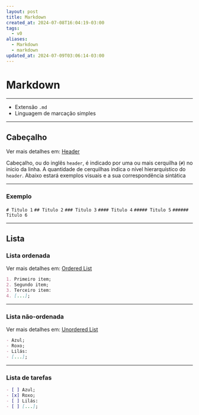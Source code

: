 ```yaml
---
layout: post
title: Markdown
created_at: 2024-07-08T16:04:19-03:00
tags:
  - v0
aliases:
  - Markdown
  - markdown
updated_at: 2024-07-09T03:06:14-03:00
---
```

# Markdown
---

- Extensão `.md`
- Linguagem de marcação simples

---
## Cabeçalho
Ver mais detalhes em: [Header](_draft/2024/07/2024-07-08-HyperText_Markup_Language.md#Header)

Cabeçalho, ou do inglês `header`, é indicado por uma ou mais cerquilha (`#`) no inicio da linha. A quantidade de cerquilhas indica o nível hierarquístico do `header`. Abaixo estará exemplos visuais e a sua correspondência sintática

---
### Exemplo

`# Titulo 1`
`## Titulo 2`
`### Titulo 3`
`#### Titulo 4`
`##### Titulo 5`
`###### Titulo 6`

---
## Lista
### Lista ordenada
Ver mais detalhes em: [Ordered List](_draft/2024/07/2024-07-08-HyperText_Markup_Language.md#Ordered%20List)
```md
1. Primeiro item;
2. Segundo item;
3. Terceiro item:
4. [...];
```
---
### Lista não-ordenada
Ver mais detalhes em: [Unordered List](_draft/2024/07/2024-07-08-HyperText_Markup_Language.md#Unordered%20List)
```md
- Azul;
- Roxo;
- Lilás:
- [...];
```
---
### Lista de tarefas

```md
- [ ] Azul;
- [x] Roxo;
- [ ] Lilás:
- [ ] [...];
```
